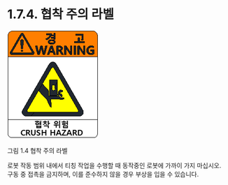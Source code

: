 ﻿# 1.7.4. 협착 주의 라벨


![](../../_assets/그림_1.4_협착주의라벨.png  )

그림 1.4 협착 주의 라벨

로봇 작동 범위 내에서 티칭 작업을 수행할 때 동작중인 로봇에 가까이 가지 마십시오. 구동 중 접촉을 금지하며, 이를 준수하지 않을 경우 부상을 입을 수 있습니다.
